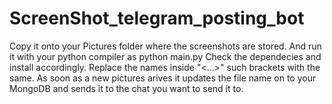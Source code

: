 # ScreenShot_telegram_posting_bot

Copy it onto your Pictures folder where the screenshots are stored. 
And run it with your python compiler as python main.py
Check the dependecies and install accordingly.
Replace the names inside "<...>" such brackets with the same.
As soon as a new pictures arives it updates the file name on to your MongoDB and sends it to the chat you want to send it to.
